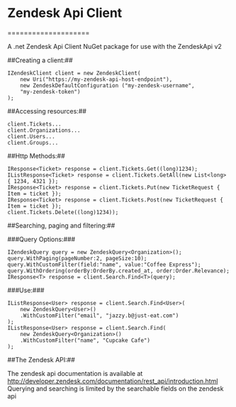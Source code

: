 # Zendesk Api Client #
====================

A .net Zendesk Api Client NuGet package for use with the ZendeskApi v2

##Creating a client:##

    IZendeskClient client = new ZendeskClient(
        new Uri("https://my-zendesk-api-host-endpoint"),
        new ZendeskDefaultConfiguration ("my-zendesk-username", 
        "my-zendesk-token")
    );

##Accessing resources:##

    client.Tickets...
    client.Organizations...
    client.Users...
    client.Groups...
    
##Http Methods:##

    IResponse<Ticket> response = client.Tickets.Get((long)1234);
    IListResponse<Ticket> response = client.Tickets.GetAll(new List<long> { 1234, 4321 });
    IResponse<Ticket> response = client.Tickets.Put(new TicketRequest { Item = ticket });
    IResponse<Ticket> response = client.Tickets.Post(new TicketRequest { Item = ticket });
    client.Tickets.Delete((long)1234));
    
##Searching, paging and filtering:##

###Query Options:###

    IZendeskQuery query = new ZendeskQuery<Organization>();
    query.WithPaging(pageNumber:2, pageSize:10);
    query.WithCustomFilter(field:"name", value:"Coffee Express");
    query.WithOrdering(orderBy:OrderBy.created_at, order:Order.Relevance);
    IResponse<T> response = client.Search.Find<T>(query);

###Use:###

    IListResponse<User> response = client.Search.Find<User>(
        new ZendeskQuery<User>()
        .WithCustomFilter("email", "jazzy.b@just-eat.com")
    );
    IListResponse<User> response = client.Search.Find(
        new ZendeskQuery<Organization>()
        .WithCustomFilter("name", "Cupcake Cafe")
    );
    
##The Zendesk API:##

The zendesk api documentation is available at http://developer.zendesk.com/documentation/rest_api/introduction.html
Querying and searching is limited by the searchable fields on the zendesk api

